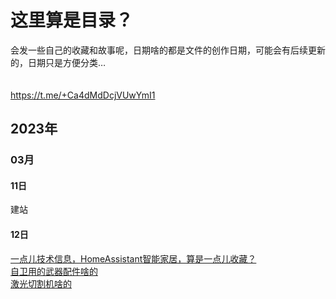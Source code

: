 # 这里算是目录？

会发一些自己的收藏和故事呢，日期啥的都是文件的创作日期，可能会有后续更新的，日期只是方便分类…
<br> <br> <br>
https://t.me/+Ca4dMdDcjVUwYmI1

## 2023年
### 03月
#### 11日
建站
#### 12日
[一点儿技术信息，HomeAssistant智能家居，算是一点儿收藏？](/2023/03/12/HomeAssistant.md) 
<br>
[自卫用的武器配件啥的](/2023/03/12/Self-Defense.md)
<br>
[激光切割机啥的](2023/03/12/LaserEngraving.md)

